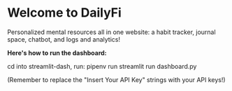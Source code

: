 # Welcome to DailyFi

Personalized mental resources all in one website: a habit tracker, journal space, chatbot, and logs and analytics!

**Here's how to run the dashboard:**

cd into streamlit-dash,
run: pipenv run streamlit run dashboard.py

(Remember to replace the "Insert Your API Key" strings with your API keys!)
